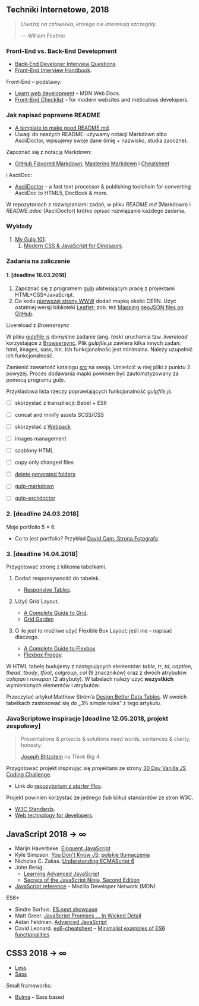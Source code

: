 ## Techniki Internetowe, 2018

> *Uważaj na człowieka, którego nie interesują szczegóły.*
>
> — William Feather

### Front-End vs. Back-End Development

* [Back-End Developer Interview Questions](https://github.com/arialdomartini/Back-End-Developer-Interview-Questions).
* [Front-End Interview Handbook](https://github.com/yangshun/front-end-interview-handbook).

Front-End – podstawy:

* [Learn web development](https://developer.mozilla.org/en-US/docs/Learn) – MDN Web Docs.
* [Front-End Checklist](https://github.com/thedaviddias/Front-End-Checklist) –
  for modern websites and meticulous developers.


### Jak napisać poprawne README

* [A template to make good README.md](https://gist.github.com/PurpleBooth/109311bb0361f32d87a2).
* Uwagi do naszych README: używamy notacji Markdown albo AsciiDoctor,
  wpisujemy swoje dane (imię + nazwisko, studia zaoczne).

Zapoznać się z notacją Markdown:

* [GitHub Flavored Markdown](http://guides.github.com/overviews/mastering-markdown/),
  [Mastering Markdown](http://guides.github.com/overviews/mastering-markdown/) i
  [Cheatsheet](https://github.com/adam-p/markdown-here/wiki/Markdown-Cheatsheet)

i AsciiDoc:

* [AsciiDoctor](http://asciidoctor.org/) – a fast text processor & publishing
  toolchain for converting AsciiDoc to HTML5, DocBook & more.

W repozytoriach z rozwiązaniami zadań, w pliku _README.md_ (Markdown)
i _README.adoc_ (AsciiDoctor) krótko opisać rozwiązanie każdego zadania.

<!--
  Przeczytać [AsciiDoc New tables]( http://www.methods.co.nz/asciidoc/newtables.html).
-->

### Wykłady

1. [My Gulp 101](https://github.com/h5c3j/my_gulp_101).
    1. [Modern CSS & JavaScript for Dinosaurs](https://github.com/h5c3j/my_gulp_101/tree/master/static).


### Zadania na zaliczenie

#### 1. [deadline 16.03.2018]

1. Zapoznać się z programem [gulp](http://gulpjs.com) ułatwiającym pracę
  z projektami HTML+CSS+JavaScript.
2. Do kodu [pierwszej strony WWW](http://info.cern.ch/hypertext/WWW/TheProject.html)
  dodać mapkę okolic CERN. Użyć ostatniej wersji biblioteki
  [Leaflet](http://leafletjs.com); zob. też
  [Mapping geoJSON files on GitHub](https://help.github.com/articles/mapping-geojson-files-on-github).

Livereload z _Browsersync_

W pliku [gulpfile.js](https://github.com/h5c3j/my_gulp_101/blob/master/gulpfile.js)
domyślne zadanie (ang. _task_) uruchamia tzw. _livereload_ korzystające z
[Browsersync](https://www.browsersync.io/docs/gulp).
Plik _gulpfile.js_ zawiera kilka innych zadań: html, images, sass, lint.
Ich funkcjonalnośc jest minimalna. Należy uzupełnić ich funkcjonalność.

Zamienić zawartość katalogu [src](https://github.com/h5c3j/my_gulp_101) na swoją.
Umieścić w niej pliki z punktu 2. powyżej.
Proces dodawania mapki powinien być zautomatyzowany za pomocą programu _gulp_.

Przykładowa lista rzeczy poprawiających funkcjonalność _gulpfile.js_:

- [ ] skorzystać z transpliacji: Babel + ES6
- [ ] concat and minify assets SCSS/CSS
- [ ] skorzystać z [Webpack](https://webpack.js.org)
- [ ] images management
- [ ] szablony HTML
- [ ] copy only changed files
- [ ] [delete generated folders](https://github.com/gulpjs/gulp/blob/master/docs/recipes/delete-files-folder.md)
- [ ] [gulp-markdown](https://www.npmjs.com/package/gulp-markdown)
- [ ] [gulp-asciidoctor](https://github.com/asciidoctor/gulp-asciidoctor)


### 2. [deadline 24.03.2018]

Moje portfolio 5 × 6.

* Co to jest portfolio? Przykład [David Cam. Strona Fotografa](https://www.wix.com/website-template/view/html/1264/?siteId=4cc25780-53f1-4094-8612-14e29d393474&metaSiteId=94f3e1f0-4ce3-429c-8aff-0907cf7a9e76&originUrl=https%3A%2F%2Fpl.wix.com%2Fwebsite%2Ftemplates%2Fhtml%2Fportfolio-cv).


### 3. [deadline 14.04.2018]

Przygotować stronę z kilkoma tabelkami.

1. Dodać responsywność do tabelek.

    - [Responsive Tables](https://codepen.io/collection/AdGVYP/).

1. Użyć Grid Layout.

    - [A Complete Guide to Grid](https://css-tricks.com/snippets/css/complete-guide-grid/).
    - [Grid Garden](http://cssgridgarden.com)

1. O ile jest to możliwe użyć Flexible Box Layout; jeśli nie – napisać dlaczego.

    - [A Complete Guide to Flexbox](https://css-tricks.com/snippets/css/a-guide-to-flexbox/).
    - [Flexbox Froggy](http://flexboxfroggy.com/).

W HTML tabelę budujemy z następujących elementów: *table*, *tr*, *td*,
*caption*, *thead*, *tbody*, *tfoot*, *colgroup*, *col* (9 znaczników)
oraz z dwóch atrybutów *colspan* i *rowspan* (2 atrybuty).
W tabelach należy użyć **wszystkich** wymienionych elementów i atrybutów.

Przeczytać artykuł Matthew Ström’a
[Design Better Data Tables](https://medium.com/mission-log/design-better-data-tables-430a30a00d8c).
W swoich tabelkach zastosować się do „3½ simple rules” z tego artykułu.


### JavaScriptowe inspiracje [deadline 12.05.2018, projekt zespołowy]

> Presentations & projects & solutions need words, sentences & clarity, honesty.
>
> [Joseph Blitzstein](https://youtu.be/dzFf3r1yph8) na Think Big 4.

Przygotować projekt inspirując się projektami ze strony
[30 Day Vanilla JS Coding Challenge](https://javascript30.com).

* Link do [repozytorium z _starter files_](https://github.com/wesbos/JavaScript30).

Projekt powinien korzystać ze jednego (lub kilku) standardów ze stron W3C.

* [W3C Standards](https://www.w3.org/standards/).
* [Web technology for developers](https://developer.mozilla.org/en-US/docs/Web).


<!--
* [Kanał na Youtube](https://www.youtube.com/playlist?list=PLu8EoSxDXHP6CGK4YVJhL_VWetA865GOH).


### 4. [deadline]

Responsywne obrazki

  - [Responsive Images Community Group](https://responsiveimages.org).

Przygotować stronę z kilkoma obrazkami następnie dodać responsywność
do obrazków. Jak responywność wpływa na czas ładowania strony?


#### 9. [deadline 6.04.2017] (GeoJSON)

Przejrzeć dokumentację [_GeoJSON_](http://geojson.org/). Napisać
kilka geojsonów i przetestować je na tej stronie:
[Simply edit GeoJSON map data](http://geojson.io).

Utworzyć stronę z mapką korzystającą biblioteki [Leaflet](http://leafletjs.com/).
W kodzie mapki użyć następujących [Geometry Objects](http://geojson.org/geojson-spec.html#geometry-objects): _Point_, _LineString_ i _Polygon_.

* Przeczytać rozdział [Websites. Abandon five obsolete habits](http://practicaltypography.com/websites.html)
  z książki M. Butterick’a [Practical Typography](http://practicaltypography.com);
  zob. też [Google Fonts](https://fonts.google.com/?subset=latin-ext).
* Zapoznać się z elementami, atrybutem i formatem:
  - [figure](http://caniuse.com/#search=figure), [picture](http://caniuse.com/#search=picture)
  - [srcset](http://caniuse.com/#search=srcset)
  - [webfont](http://caniuse.com/#search=webfont)
* [<picture> Element Sample](https://googlechrome.github.io/samples/picture-element/)
* [:japanese_ogre: – dummy image generator](http://satyr.io) –
  może ułatwić przygotowanie prototypu strony z responsywnymi obrazkami

----

4\. [deadline 06.05.2017]

1. Przygotować stronę ze wzorami matematycznymi.
Matematykę na stronach wpisać w notacji
[MathJax](http://docs.mathjax.org/en/latest/index.html).
2. Użyć modułu [CSS Grid Layout](https://www.w3.org/TR/css3-grid-layout/);
zob. też [Grid Garden](http://cssgridgarden.com/).

Przykładowe repozytorium z GitHub Pages + MathJax –
[RedQueen: An Online Algorithm for Smart Broadcasting in Social Networks](http://learning.mpi-sws.org/redqueen/).
W stopce u dołu strony linki do repozytorium z kodem źródłowym.
-->

<!--
[Carnegie, Mellon](https://github.com/brendano/ark-tweet-nlp/). [tChat](http://www.cs.cmu.edu/~ark/TweetNLP/).

5\. [GitHub Pages](https://pages.github.com) |
  [About GitHub Pages and Jekyll](https://help.github.com/articles/about-github-pages-and-jekyll/) |
  [Firebase](https://firebase.google.com).

W stronach przygotowanych w pkt. 1. (lub nowych) wykorzystać
jeden z frameworków wymienionych poniżej:

* [Bootstrap](http://getbootstrap.com) –
  the most popular HTML, CSS, and JS framework for developing
  responsive, mobile first projects on the web.
* [Material Design Lite](http://www.getmdl.io/).
  Material Design Lite lets you add a Material Design look and feel to your
  websites. It doesn’t rely on any JavaScript frameworks and aims to optimize for
  cross-device use, gracefully degrade in older browsers, and offer an experience
  that is immediately accessible.

-->

<!--
#### Inspiracje [WebAssembly](http://webassembly.org/)

. [WebAssembly 101: a developer's first steps](http://blog.openbloc.fr/webassembly-first-steps/)
. [React](https://facebook.github.io/react/index.html) –
  . [Getting Started](https://facebook.github.io/react/docs/getting-started.html),
  . [Tutorial](https://facebook.github.io/react/docs/tutorial.html),
  . [React for Beginners](https://reactforbeginners.com/).
-->


## JavaScript 2018 → ∞

- Marijn Haverbeke.
  [Eloquent JavaScript](http://eloquentjavascript.net/)
- Kyle Simpson.
  [You Don't Know JS](https://github.com/getify/You-Dont-Know-JS);
  [polskie tłumaczenia](http://helion.pl/search?szukaj=Simpson)
- Nicholas C. Zakas.
  [Understanding ECMAScript 6](https://leanpub.com/understandinges6/read/)
- John Resig.
  - [Learning Advanced JavaScript](http://ejohn.org/apps/learn/)
  - [Secrets of the JavaScript Ninja, Second Edition](https://www.manning.com/books/secrets-of-the-javascript-ninja-second-edition)
- [JavaScript reference](https://developer.mozilla.org/en-US/docs/Web/JavaScript/Reference) –
  Mozilla Developer Network (MDN)

ES6+

- Sindre Sorhus.
  [ES.next showcase](https://github.com/sindresorhus/esnext-showcase)
- Matt Greer.
  [JavaScript Promises ... In Wicked Detail](http://mattgreer.org/articles/promises-in-wicked-detail/)
- Aidan Feldman.
  [Advanced JavaScript](http://advanced-js.github.io/deck/)
- David Leonard. [es6-cheatsheet](https://github.com/DrkSephy/es6-cheatsheet)
– [Minimalist examples of ES6 functionalities](https://github.com/hemanth/paws-on-es6)


## CSS3 2018 → ∞

- [Less](http://lesscss.org)
- [Sass](http://sass-lang.com)

Small frameworks:

- [Bulma](http://bulma.io/) – Sass based
